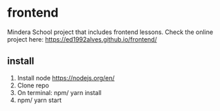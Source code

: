 # frontend

Mindera School project that includes frontend lessons. Check the online project here: <https://ed1992alves.github.io/frontend/>

## install

1. Install node https://nodejs.org/en/
2. Clone repo
3. On terminal: npm/ yarn install
4. npm/ yarn start
